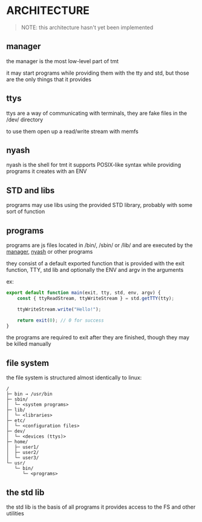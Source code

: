 # ARCHITECTURE

> NOTE: this architecture hasn't yet been implemented

## manager

the manager is the most low-level part of tmt

it may start programs while providing them with the tty and std, but those are the only things that it provides

## ttys

ttys are a way of communicating with terminals, they are fake files in the /dev/ directory

to use them open up a read/write stream with memfs

## nyash

nyash is the shell for tmt it supports POSIX-like syntax while providing programs it creates with an ENV

## STD and libs

programs may use libs using the provided STD library, probably with some sort of function

## programs

programs are js files located in /bin/, /sbin/ or /lib/ and are executed by the [manager](#manager), [nyash](#nyash) or other programs

they consist of a default exported function that is provided with the exit function, TTY, std lib and optionally the ENV and argv in the arguments

ex:

```js
export default function main(exit, tty, std, env, argv) {
    const { ttyReadStream, ttyWriteStream } = std.getTTY(tty);

    ttyWriteStream.write("Hello!");

    return exit(0); // 0 for success
}
```

the programs are required to exit after they are finished, though they may be killed manually

## file system

the file system is structured almost identically to linux:
```
/
├─ bin → /usr/bin
├─ sbin/
│  └─ <system programs>
├─ lib/
│  └─ <libraries>
├─ etc/
│  └─ <configuration files>
├─ dev/
│  └─ <devices (ttys)>
├─ home/
│  ├─ user1/
│  ├─ user2/
│  └─ user3/
└─ usr/
   └─ bin/
      └─ <programs>
```

## the std lib

the std lib is the basis of all programs it provides access to the FS and other utilities
